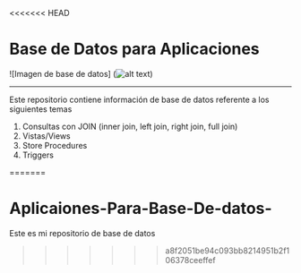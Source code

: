 <<<<<<< HEAD
# Base de Datos para Aplicaciones

![Imagen de base de datos] (![alt text](img/base-datos-info-1.png))

---

Este repositorio contiene información de base de datos referente a los siguientes temas

1. Consultas con JOIN (inner join, left join, right join, full join)
1. Vistas/Views
1. Store Procedures
1. Triggers



=======
# Aplicaiones-Para-Base-De-datos-
Este es mi repositorio de base de datos
>>>>>>> a8f2051be94c093bb8214951b2f106378ceeffef
